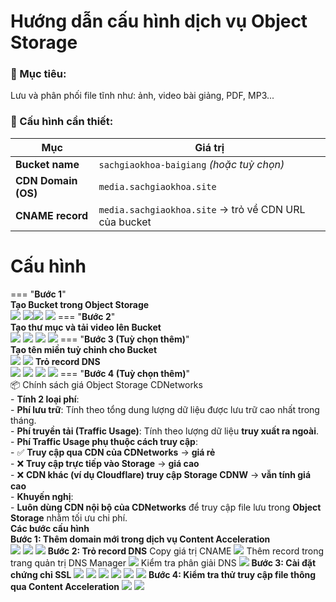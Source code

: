 # Hướng dẫn cấu hình dịch vụ Object Storage

### 🎯 Mục tiêu:
Lưu và phân phối file tĩnh như: ảnh, video bài giảng, PDF, MP3...
### 🔧 Cấu hình cần thiết:

| Mục                 | Giá trị                                               |
| ------------------- | ----------------------------------------------------- |
| **Bucket name**     | `sachgiaokhoa-baigiang` _(hoặc tuỳ chọn)_             |
| **CDN Domain (OS)** | `media.sachgiaokhoa.site`                             |
| **CNAME record**    | `media.sachgiaokhoa.site` → trỏ về CDN URL của bucket |

# Cấu hình  
=== "**Bước 1**"  
	**Tạo Bucket trong Object Storage**  
	![](assets/images/cau-hinh-object-storage/1.jpg)
	![](assets/images/cau-hinh-object-storage/3.jpg)![](assets/images/cau-hinh-object-storage/4.jpg)
	![](assets/images/cau-hinh-object-storage/5.jpg)
=== "**Bước 2**"  
	**Tạo thư mục và tải video lên Bucket**  
	![](assets/images/cau-hinh-object-storage/6.jpg)
	![](assets/images/cau-hinh-object-storage/7.jpg)
	![](assets/images/cau-hinh-object-storage/8.jpg)
	![](assets/images/cau-hinh-object-storage/9.jpg)
=== "**Bước 3 (Tuỳ chọn thêm)**"  
	**Tạo tên miền tuỳ chỉnh cho Bucket**  
	![](assets/images/cau-hinh-object-storage/10.jpg)
	![](assets/images/cau-hinh-object-storage/11.jpg)
	**Trỏ record DNS**  
	![](assets/images/cau-hinh-object-storage/12.jpg)
	![](assets/images/cau-hinh-object-storage/13.jpg)
	![](assets/images/cau-hinh-object-storage/14.jpg)
	![](assets/images/cau-hinh-object-storage/15.jpg)
=== "**Bước 4 (Tuỳ chọn thêm)**"  
	📦 Chính sách giá Object Storage CDNetworks  
	  - **Tính 2 loại phí**:  
	    - **Phí lưu trữ**: Tính theo tổng dung lượng dữ liệu được lưu trữ cao nhất trong tháng.  
	    - **Phí truyền tải (Traffic Usage)**: Tính theo lượng dữ liệu **truy xuất ra ngoài**.  
	 - **Phí Traffic Usage phụ thuộc cách truy cập**:  
	    - ✅ **Truy cập qua CDN của CDNetworks** → **giá rẻ**  
	    - ❌ **Truy cập trực tiếp vào Storage** → **giá cao**  
	    - ❌ **CDN khác (ví dụ Cloudflare) truy cập Storage CDNW** → **vẫn tính giá cao**  
	 - **Khuyến nghị**:  
	    - **Luôn dùng CDN nội bộ của CDNetworks** để truy cập file lưu trong **Object Storage** nhằm tối ưu chi phí.  
	**Các bước cấu hình**  
	**Bước 1: Thêm domain mới trong dịch vụ Content Acceleration**  
	![](assets/images/cau-hinh-object-storage/16.jpg)
	![](assets/images/cau-hinh-object-storage/17.jpg)
	![](assets/images/cau-hinh-object-storage/18.jpg)
	**Bước 2: Trỏ record DNS**
	Copy giá trị CNAME
	![](assets/images/cau-hinh-object-storage/19.jpg)
	Thêm record trong trang quản trị DNS Manager
	![](assets/images/cau-hinh-object-storage/20.jpg)
	Kiểm tra phân giải DNS
	![](assets/images/cau-hinh-object-storage/21.jpg)
	**Bước 3: Cài đặt chứng chỉ SSL**
	![](assets/images/cau-hinh-object-storage/22.jpg)
	![](assets/images/cau-hinh-object-storage/23.jpg)
	![](assets/images/cau-hinh-object-storage/24.jpg)
	![](assets/images/cau-hinh-object-storage/25.jpg)
	![](assets/images/cau-hinh-object-storage/26.jpg)
	![](assets/images/cau-hinh-object-storage/27.jpg)
	**Bước 4: Kiểm tra thử truy cập file thông qua Content Acceleration**
	![](assets/images/cau-hinh-object-storage/29.jpg)
	![](assets/images/cau-hinh-object-storage/28.jpg)